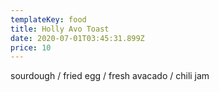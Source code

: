 ```yaml
---
templateKey: food
title: Holly Avo Toast
date: 2020-07-01T03:45:31.899Z
price: 10
---
```


sourdough / fried egg / fresh avacado / chili jam
